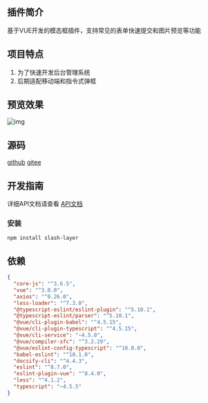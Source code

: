 ## 插件简介

基于VUE开发的模态框插件，支持常见的表单快速提交和图片预览等功能

## 项目特点

1. 为了快速开发后台管理系统
2. 后期适配移动端和指令式弹框

## 预览效果

![img](./docs/assets/images.png)

## 源码

[github](https://github.com/lanmushan/slash-layer)
[gitee](https://gitee.com/lanmushan/slash-layer)

## 开发指南
详细API文档请查看
[API文档](./docs/doc.md)
### 安装
```shell
npm install slash-layer
```

## 依赖

```json
{
  "core-js": "^3.6.5",
  "vue": "^3.0.0",
  "axios": "^0.26.0",
  "less-loader": "^7.3.0",
  "@typescript-eslint/eslint-plugin": "^5.10.1",
  "@typescript-eslint/parser": "^5.10.1",
  "@vue/cli-plugin-babel": "^4.5.15",
  "@vue/cli-plugin-typescript": "^4.5.15",
  "@vue/cli-service": "~4.5.0",
  "@vue/compiler-sfc": "^3.2.29",
  "@vue/eslint-config-typescript": "^10.0.0",
  "babel-eslint": "^10.1.0",
  "docsify-cli": "^4.4.3",
  "eslint": "^8.7.0",
  "eslint-plugin-vue": "^8.4.0",
  "less": "^4.1.2",
  "typescript": "~4.5.5"
}
```
